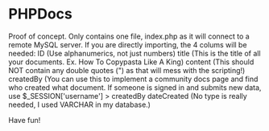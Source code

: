 # PHPDocs
Proof of concept. Only contains one file, index.php as it will connect to a remote MySQL server.
If you are directly importing, the 4 colums will be needed:
ID (Use alphanumerics, not just numbers)
title (This is the title of all your documents. Ex. How To Copypasta Like A King)
content (This should NOT contain any double quotes (") as that will mess with the scripting!)
createdBy (You can use this to implement a community docs page and find who created what document. If someone is signed in and submits new data, use $_SESSION['username'] > createdBy
dateCreated (No type is really needed, I used VARCHAR in my database.)

Have fun!
 

